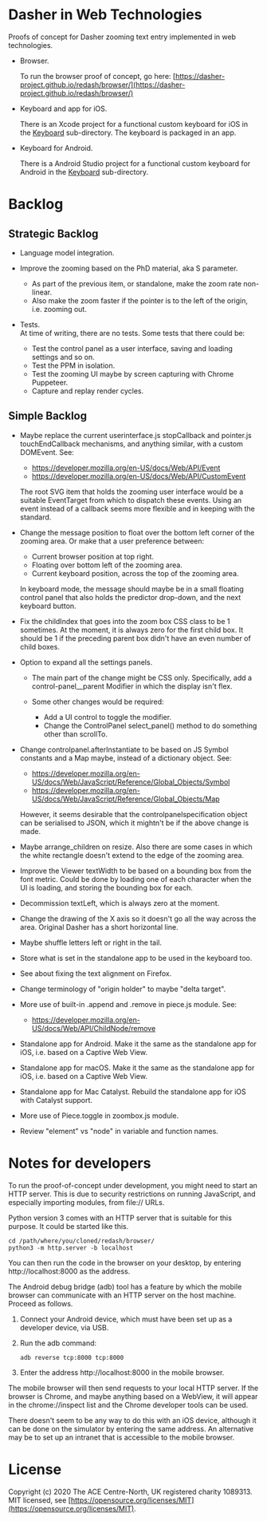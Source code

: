 # Dasher in Web Technologies
Proofs of concept for Dasher zooming text entry implemented in web technologies.

-   Browser.

    To run the browser proof of concept, go here:
    [https://dasher-project.github.io/redash/browser/](https://dasher-project.github.io/redash/browser/)

-   Keyboard and app for iOS.

    There is an Xcode project for a functional custom keyboard for iOS in the
    [Keyboard](Keyboard) sub-directory. The keyboard is packaged in an app.

-   Keyboard for Android.

    There is a Android Studio project for a functional custom keyboard for
    Android in the [Keyboard](Keyboard) sub-directory.

# Backlog
## Strategic Backlog
-   Language model integration.
-   Improve the zooming based on the PhD material, aka S parameter.
    -   As part of the previous item, or standalone, make the zoom rate
        non-linear.
    -   Also make the zoom faster if the pointer is to the left of the origin, 
        i.e. zooming out.
-   Tests.  
    At time of writing, there are no tests. Some tests that there could be:

    -   Test the control panel as a user interface, saving and loading settings
        and so on.
    -   Test the PPM in isolation.
    -   Test the zooming UI maybe by screen capturing with Chrome Puppeteer.
    -   Capture and replay render cycles.

## Simple Backlog
-   Maybe replace the current userinterface.js stopCallback and pointer.js
    touchEndCallback mechanisms, and anything similar, with a custom DOMEvent.
    See:

    -   https://developer.mozilla.org/en-US/docs/Web/API/Event
    -   https://developer.mozilla.org/en-US/docs/Web/API/CustomEvent

    The root SVG item that holds the zooming user interface would be a suitable
    EventTarget from which to dispatch these events. Using an event instead of a
    callback seems more flexible and in keeping with the standard.

-   Change the message position to float over the bottom left corner of the
    zooming area. Or make that a user preference between:

    -   Current browser position at top right.
    -   Floating over bottom left of the zooming area.
    -   Current keyboard position, across the top of the zooming area.

    In keyboard mode, the message should maybe be in a small floating control
    panel that also holds the predictor drop-down, and the next keyboard button.

-   Fix the childIndex that goes into the zoom box CSS class to be 1 sometimes.
    At the moment, it is always zero for the first child box. It should be 1 if
    the preceding parent box didn't have an even number of child boxes.

-   Option to expand all the settings panels.

    -   The main part of the change might be CSS only. Specifically, add a
        control-panel__parent Modifier in which the display isn't flex.
    
    -   Some other changes would be required:
    
        -   Add a UI control to toggle the modifier.
        -   Change the ControlPanel select_panel() method to do something other
            than scrollTo.

-   Change controlpanel.afterInstantiate to be based on JS Symbol constants
    and a Map maybe, instead of a dictionary object. See:

    -   https://developer.mozilla.org/en-US/docs/Web/JavaScript/Reference/Global_Objects/Symbol
    -   https://developer.mozilla.org/en-US/docs/Web/JavaScript/Reference/Global_Objects/Map

    However, it seems desirable that the controlpanelspecification object can be
    serialised to JSON, which it mightn't be if the above change is made.

-   Maybe arrange_children on resize. Also there are some cases in which the
    white rectangle doesn't extend to the edge of the zooming area.
-   Improve the Viewer textWidth to be based on a bounding box from the font
    metric. Could be done by loading one of each character when the UI is
    loading, and storing the bounding box for each.
-   Decommission textLeft, which is always zero at the moment.
-   Change the drawing of the X axis so it doesn't go all the way across the
    area. Original Dasher has a short horizontal line.
-   Maybe shuffle letters left or right in the tail.
-   Store what is set in the standalone app to be used in the keyboard too.
-   See about fixing the text alignment on Firefox.
-   Change terminology of "origin holder" to maybe "delta target".
-   More use of built-in .append and .remove in piece.js module. See:

    -   https://developer.mozilla.org/en-US/docs/Web/API/ChildNode/remove
    

-   Standalone app for Android. Make it the same as the standalone app for iOS,
    i.e. based on a Captive Web View.

-   Standalone app for macOS. Make it the same as the standalone app for iOS,
    i.e. based on a Captive Web View.

-   Standalone app for Mac Catalyst. Rebuild the standalone app for iOS with
    Catalyst support.

-   More use of Piece.toggle in zoombox.js module.
-   Review "element" vs "node" in variable and function names.

# Notes for developers
To run the proof-of-concept under development, you might need to start an HTTP
server. This is due to security restrictions on running JavaScript, and
especially importing modules, from file:// URLs.

Python version 3 comes with an HTTP server that is suitable for this purpose. It
could be started like this.

    cd /path/where/you/cloned/redash/browser/
    python3 -m http.server -b localhost

You can then run the code in the browser on your desktop, by entering
http://localhost:8000 as the address.

The Android debug bridge (adb) tool has a feature by which the mobile browser
can communicate with an HTTP server on the host machine. Proceed as follows.

1.  Connect your Android device, which must have been set up as a developer
    device, via USB.
2.  Run the adb command:

        adb reverse tcp:8000 tcp:8000

3.  Enter the address http://localhost:8000 in the mobile browser.

The mobile browser will then send requests to your local HTTP server. If the
browser is Chrome, and maybe anything based on a WebView, it will appear in the
chrome://inspect list and the Chrome developer tools can be used.

There doesn't seem to be any way to do this with an iOS device, although it can
be done on the simulator by entering the same address. An alternative may be to
set up an intranet that is accessible to the mobile browser.

# License
Copyright (c) 2020 The ACE Centre-North, UK registered charity 1089313. MIT
licensed, see
[https://opensource.org/licenses/MIT](https://opensource.org/licenses/MIT).
